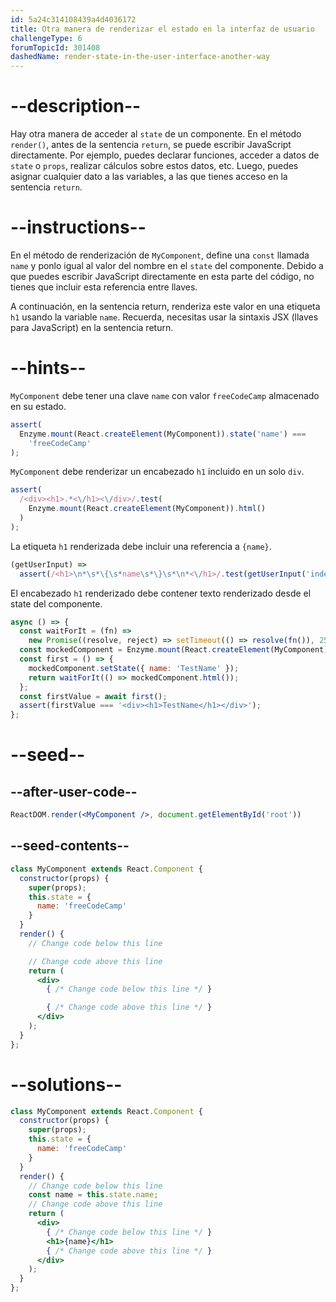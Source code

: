 ```yaml
---
id: 5a24c314108439a4d4036172
title: Otra manera de renderizar el estado en la interfaz de usuario
challengeType: 6
forumTopicId: 301408
dashedName: render-state-in-the-user-interface-another-way
---
```


# --description--

Hay otra manera de acceder al `state` de un componente. En el método `render()`, antes de la sentencia `return`, se puede escribir JavaScript directamente. Por ejemplo, puedes declarar funciones, acceder a datos de `state` o `props`, realizar cálculos sobre estos datos, etc. Luego, puedes asignar cualquier dato a las variables, a las que tienes acceso en la sentencia `return`.

# --instructions--

En el método de renderización de `MyComponent`, define una `const` llamada `name` y ponlo igual al valor del nombre en el `state` del componente. Debido a que puedes escribir JavaScript directamente en esta parte del código, no tienes que incluir esta referencia entre llaves.

A continuación, en la sentencia return, renderiza este valor en una etiqueta `h1` usando la variable `name`. Recuerda, necesitas usar la sintaxis JSX (llaves para JavaScript) en la sentencia return.

# --hints--

`MyComponent` debe tener una clave `name` con valor `freeCodeCamp` almacenado en su estado.

```js
assert(
  Enzyme.mount(React.createElement(MyComponent)).state('name') ===
    'freeCodeCamp'
);
```

`MyComponent` debe renderizar un encabezado `h1` incluido en un solo `div`.

```js
assert(
  /<div><h1>.*<\/h1><\/div>/.test(
    Enzyme.mount(React.createElement(MyComponent)).html()
  )
);
```

La etiqueta `h1` renderizada debe incluir una referencia a `{name}`.

```js
(getUserInput) =>
  assert(/<h1>\n*\s*\{\s*name\s*\}\s*\n*<\/h1>/.test(getUserInput('index')));
```

El encabezado `h1` renderizado debe contener texto renderizado desde el state del componente.

```js
async () => {
  const waitForIt = (fn) =>
    new Promise((resolve, reject) => setTimeout(() => resolve(fn()), 250));
  const mockedComponent = Enzyme.mount(React.createElement(MyComponent));
  const first = () => {
    mockedComponent.setState({ name: 'TestName' });
    return waitForIt(() => mockedComponent.html());
  };
  const firstValue = await first();
  assert(firstValue === '<div><h1>TestName</h1></div>');
};
```

# --seed--

## --after-user-code--

```jsx
ReactDOM.render(<MyComponent />, document.getElementById('root'))
```

## --seed-contents--

```jsx
class MyComponent extends React.Component {
  constructor(props) {
    super(props);
    this.state = {
      name: 'freeCodeCamp'
    }
  }
  render() {
    // Change code below this line

    // Change code above this line
    return (
      <div>
        { /* Change code below this line */ }

        { /* Change code above this line */ }
      </div>
    );
  }
};
```

# --solutions--

```jsx
class MyComponent extends React.Component {
  constructor(props) {
    super(props);
    this.state = {
      name: 'freeCodeCamp'
    }
  }
  render() {
    // Change code below this line
    const name = this.state.name;
    // Change code above this line
    return (
      <div>
        { /* Change code below this line */ }
        <h1>{name}</h1>
        { /* Change code above this line */ }
      </div>
    );
  }
};
```
